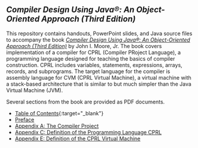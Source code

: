 ## *Compiler Design Using Java&reg;: An Object-Oriented Approach (Third Edition)*
This repository contains handouts, PowerPoint slides, and Java source files to accompany the book [*Compiler Design Using Java&reg;: An Object-Oriented Approach (Third Edition)*](https://www.amazon.com/Introduction-Compiler-Design-Object-Oriented-Approach/dp/1734139129/) by John I. Moore, Jr.  The book covers implementation of a compiler for CPRL (Compiler PRoject Language), a programming language designed for teaching the basics of compiler construction.  CPRL includes variables, statements, expressions, arrays, records, and subprograms.  The target language for the compiler is assembly language for CVM (CPRL Virtual Machine), a virtual machine with a stack-based architecture that is similar to but much simpler than the Java Virtual Machine (JVM).

Several sections from the book are provided as PDF documents.
* [Table of Contents](https://docs.google.com/viewer?url=https://raw.githubusercontent.com/SoftMoore/CPRL-Kt-2nd/main/Book/TOC.pdf){:target="_blank"}
* [Preface](Book/Preface.pdf)
* [Appendix A: The Compiler Project](Book/AppendixA.pdf)
* [Appendix C: Definition of the Programming Language CPRL](Book/AppendixC.pdf)
* [Appendix E: Definition of the CPRL Virtual Machine](Book/AppendixE.pdf)
